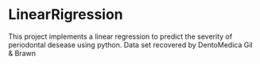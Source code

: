 # LinearRigression
This project implements a linear regression to predict the severity of periodontal desease using python. Data set recovered by DentoMedica Gil &amp; Brawn
